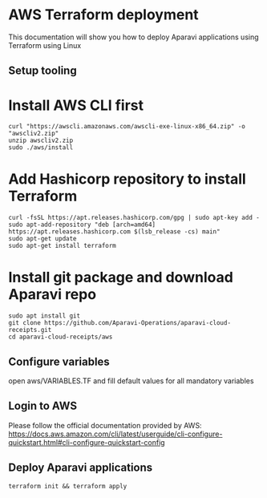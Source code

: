# AWS Terraform deployment

This documentation will show you how to deploy Aparavi applications using Terraform using Linux

## Setup tooling
# Install AWS CLI first

```
curl "https://awscli.amazonaws.com/awscli-exe-linux-x86_64.zip" -o "awscliv2.zip"
unzip awscliv2.zip
sudo ./aws/install
```
# Add Hashicorp repository to install Terraform
```
curl -fsSL https://apt.releases.hashicorp.com/gpg | sudo apt-key add -
sudo apt-add-repository "deb [arch=amd64] https://apt.releases.hashicorp.com $(lsb_release -cs) main"
sudo apt-get update
sudo apt-get install terraform
```
# Install git package and download Aparavi repo
```
sudo apt install git
git clone https://github.com/Aparavi-Operations/aparavi-cloud-receipts.git
cd aparavi-cloud-receipts/aws
```

## Configure variables

open aws/VARIABLES.TF and fill default values for all mandatory variables

## Login to AWS
Please follow the official documentation provided by AWS:
https://docs.aws.amazon.com/cli/latest/userguide/cli-configure-quickstart.html#cli-configure-quickstart-config

## Deploy Aparavi applications
```
terraform init && terraform apply
```
